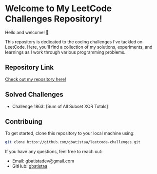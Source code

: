 # Welcome to My LeetCode Challenges Repository!

Hello and welcome! 🎉

This repository is dedicated to the coding challenges I've tackled on LeetCode. Here, you'll find a collection of my solutions, experiments, and learnings as I work through various programming problems.

## Repository Link

[Check out my repository here!](https://github.com/gbatistaa/leetcode-challenges)

## Solved Challenges

- Challenge 1863: [Sum of All Subset XOR Totals]

## Contribuing

To get started, clone this repository to your local machine using:

```bash
git clone https://github.com/gbatistaa/leetcode-challenges.git

```
If you have any questions, feel free to reach out:

- Email: gbatistadev@gmail.com
- GitHub: [gbatistaa](https://github.com/gbatistaa)


